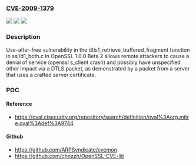 ### [CVE-2009-1379](https://cve.mitre.org/cgi-bin/cvename.cgi?name=CVE-2009-1379)
![](https://img.shields.io/static/v1?label=Product&message=n%2Fa&color=blue)
![](https://img.shields.io/static/v1?label=Version&message=%3D%20n%2Fa%20&color=brighgreen)
![](https://img.shields.io/static/v1?label=Vulnerability&message=n%2Fa&color=brighgreen)

### Description

Use-after-free vulnerability in the dtls1_retrieve_buffered_fragment function in ssl/d1_both.c in OpenSSL 1.0.0 Beta 2 allows remote attackers to cause a denial of service (openssl s_client crash) and possibly have unspecified other impact via a DTLS packet, as demonstrated by a packet from a server that uses a crafted server certificate.

### POC

#### Reference
- https://oval.cisecurity.org/repository/search/definition/oval%3Aorg.mitre.oval%3Adef%3A9744

#### Github
- https://github.com/ARPSyndicate/cvemon
- https://github.com/chnzzh/OpenSSL-CVE-lib

